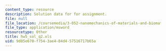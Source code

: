 ```yaml
---
content_type: resource
description: Solution data for for assignment.
file: null
file_location: /coursemedia/3-052-nanomechanics-of-materials-and-biomaterials-spring-2007/9d85e670f7543ae484d457516717b65a_hw5_sol_q2.xls
file_type: application/msword
resourcetype: Other
title: hw5_sol_q2.xls
uid: 9d85e670-f754-3ae4-84d4-57516717b65a
---
```

